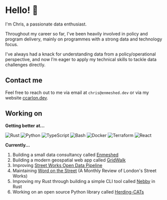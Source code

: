 # Hello! 👋

I'm Chris, a passionate data enthusiast.

Throughout my career so far, I've been heavily involved in policy and program delivery, mainly on programmes with a strong data and technology focus.

I've always had a knack for understanding data from a policy/operational perspective, and now I’m eager to apply my technical skills to tackle data challenges directly.

## Contact me

Feel free to reach out to me via email at `chris@enmeshed.dev` or via my website [ccarlon.dev](https://www.ccarlon.dev).

## Working on

**Getting better at...**

![Rust](https://img.shields.io/badge/Rust-000000?style=for-the-badge&logo=rust&logoColor=white)
![Python](https://img.shields.io/badge/Python-3776AB?style=for-the-badge&logo=python&logoColor=white)
![TypeScript](https://img.shields.io/badge/TypeScript-007ACC?style=for-the-badge&logo=typescript&logoColor=white)
![Bash](https://img.shields.io/badge/Bash-4EAA25?style=for-the-badge&logo=gnu-bash&logoColor=white)
![Docker](https://img.shields.io/badge/Docker-2496ED?style=for-the-badge&logo=docker&logoColor=white)
![Terraform](https://img.shields.io/badge/Terraform-7B42BC?style=for-the-badge&logo=terraform&logoColor=white)
![React](https://img.shields.io/badge/React-20232A?style=for-the-badge&logo=react&logoColor=61DAFB)

**Currently...**

1. Building a small data consultancy called [Enmeshed](https://www.enmeshed.dev)
2. Building a modern geospatial web app called [GridWalk](https://github.com/enmeshed-analytics/gridwalk)
3. Improving [Street Works Open Data Pipeline](https://github.com/CHRISCARLON/Open-Street-Works-Data-Pipeline)
4. Maintaining [Word on the Street](https://word-on-the-street.evidence.app) (A Monthly Review of London's Street Works)
5. Improving my Rust through building a simple CLI tool called [Nebby](https://github.com/CHRISCARLON/nebby) in Rust
6. Working on an open source Python library called [Herding-CATs](https://github.com/CHRISCARLON/Herding-CATs)
